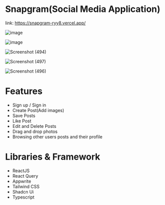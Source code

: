 # Snapgram(Social Media Application)

link: https://snapgram-ryy8.vercel.app/

![image](https://github.com/AnkitaSingh2000/Snapgram-Social-Media-Application-/assets/89559467/8768b773-dfa8-4501-9edc-0ad2318d5f86)

![image](https://github.com/AnkitaSingh2000/Snapgram-Social-Media-Application-/assets/89559467/f47f54fd-6a65-4298-b25c-0ab59fccf7d8)

![Screenshot (494)](https://github.com/AnkitaSingh2000/Snapgram-Social-Media-Application-/assets/89559467/8d372bb3-357b-43b0-8442-a2a2b3265e49)

![Screenshot (497)](https://github.com/AnkitaSingh2000/Snapgram-Social-Media-Application-/assets/89559467/282638b1-daf1-45b8-907f-691ea96bb387)

![Screenshot (496)](https://github.com/AnkitaSingh2000/Snapgram-Social-Media-Application-/assets/89559467/084667ea-9889-4eed-a4ee-46c56971a67d)


# Features
- Sign up / Sign in
- Create Post(Add images)
- Save Posts
- Like Post
- Edit and Delete Posts
- Drag and drop photos
- Browsing other users posts and their profile

# Libraries & Framework
- ReactJS
- React Query
- Appwrite
- Tailwind CSS
- Shadcn Ui
- Typescript
